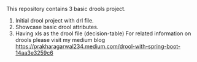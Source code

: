 This repository contains 3 basic drools project.
1. Initial drool project with drl file.
2. Showcase basic drool attributes.
3. Having xls as the drool file (decision-table) 
For related information on drools please visit my medium blog 
https://prakharagarwal234.medium.com/drool-with-spring-boot-14aa3e3259c6
